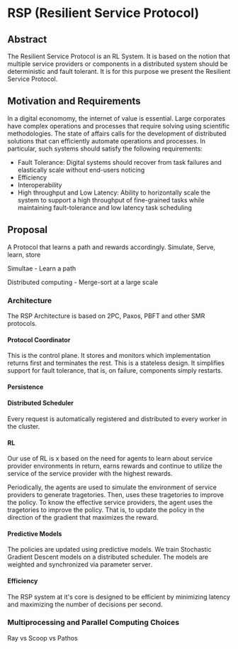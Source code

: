 # RSP (Resilient Service Protocol)

## Abstract
The Resilient Service Protocol is an RL System. It is based on the notion that multiple service providers or components in a distributed system should be deterministic and fault tolerant. It is for this purpose we present the Resilient Service Protocol.

## Motivation and Requirements
In a digital economomy, the internet of value is essential. Large corporates
have complex operations and processes that require solving using scientific
methodologies. The state of affairs calls for the development of distributed solutions that can efficiently automate operations and processes. In particular, such systems should satisfy the following requirements: 

- Fault Tolerance: Digital systems should recover from task failures and
    elastically scale without end-users noticing
- Efficiency
- Interoperability
- High throughput and Low Latency: Ability to horizontally scale the system to support  a high throughput of fine-grained tasks while maintaining fault-tolerance and low latency task scheduling 

## Proposal
A Protocol that learns a path and rewards accordingly. Simulate, Serve, learn, store

Simultae - Learn a path

Distributed computing - Merge-sort at a large scale


### Architecture
The RSP Architecture is based on 2PC, Paxos, PBFT and other SMR protocols.

#### Protocol Coordinator
This is the control plane. It stores and monitors which implementation returns first and terminates the rest. This is a stateless design. It simplifies support for fault tolerance, that is, on failure, components simply restarts.

#### Persistence

#### Distributed Scheduler

Every request is automatically registered and distributed to every worker in the cluster.

#### RL
Our use of RL is x based on the need for agents to learn about service provider
environments in return, earns rewards and continue to utilize the service of the
service provider with the highest rewards.

Periodically, the agents are used to simulate the environment of service providers to generate tragetories. Then, uses these tragetories to improve the policy. To know the effective service providers, the agent uses the tragetories to improve the policy. That is, to update the policy in the direction of the gradient that maximizes the reward.

#### Predictive Models
The policies are updated using predictive models. We train Stochastic Gradient
Descent models on a distributed scheduler.  The models are weighted and
synchronized via parameter server.

#### Efficiency
The RSP system at it's core is designed to be efficient by minimizing latency
and maximizing the number of decisions per second.

### Multiprocessing and Parallel Computing Choices
Ray vs Scoop vs Pathos
